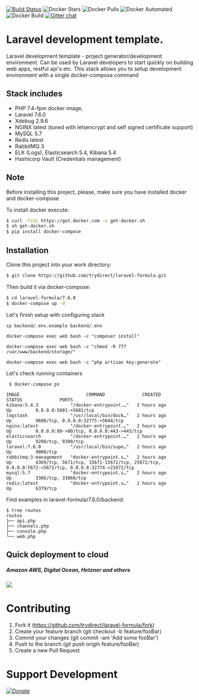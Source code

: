 [![Build Status](https://travis-ci.com/trydirect/laravel-formula.svg?branch=master)](https://travis-ci.com/trydirect/laravel-formula)
![Docker Stars](https://img.shields.io/docker/stars/trydirect/laravel.svg)
![Docker Pulls](https://img.shields.io/docker/pulls/trydirect/laravel.svg)
![Docker Automated](https://img.shields.io/docker/cloud/automated/trydirect/laravel.svg)
![Docker Build](https://img.shields.io/docker/cloud/build/trydirect/laravel.svg)
[![Gitter chat](https://badges.gitter.im/trydirect/community.png)](https://gitter.im/try-direct/community)


# Laravel development template.
Laravel development template - project generator/development environment.
Can be used by Laravel developers to start quickly on building web apps, restful api's etc.
This stack allows you to setup development environment with a single docker-compose command

## Stack includes

- PHP 7.4-fpm docker image,
- Laravel 7.6.0
- Xdebug 2.9.6
- NGINX latest (tuned with letsencrypt and self signed certificate support)
- MySQL 5.7
- Redis latest
- RabbitMQ 3
- ELK (Logs), Elasticsearch 5.4, Kibana 5.4
- Hashicorp Vault (Credentials management)

## Note
Before installing this project, please, make sure you have installed docker and docker-compose

To install docker execute: 
```sh
$ curl -fsSL https://get.docker.com -o get-docker.sh
$ sh get-docker.sh
$ pip install docker-compose
```
## Installation
Clone this project into your work directory:
```sh
$ git clone https://github.com/trydirect/laravel-formula.git
```
Then build it via docker-compose:
```sh
$ cd laravel-formula/7.6.0
$ docker-compose up -d
```
Let's finish setup with configuring stack
```
cp backend/.env.example backend/.env

docker-compose exec web bash -c "composer install"

docker-compose exec web bash -c "chmod -R 777 /var/www/backend/storage/"

docker-compose exec web bash -c "php artisan key:generate"
```

Let's check running containers

```
 $ docker-compose ps

IMAGE                         COMMAND              CREATED         STATUS              PORTS 
kibana:5.4.3            "/docker-entrypoint.…"   2 hours ago         Up         0.0.0.0:5601->5601/tcp
logstash                "/usr/local/bin/dock…"   2 hours ago         Up         9600/tcp, 0.0.0.0:32775->5044/tcp
nginx:latest            "/docker-entrypoint.…"   2 hours ago         Up         0.0.0.0:80->80/tcp, 0.0.0.0:443->443/tcp
elasticsearch           "/docker-entrypoint.…"   2 hours ago         Up         9200/tcp, 9300/tcp
laravel:7.6.0           "/usr/local/bin/supe…"   2 hours ago         Up         9000/tcp
rabbitmq:3-management   "docker-entrypoint.s…"   2 hours ago         Up         4369/tcp, 5671/tcp, 15671-15672/tcp, 25672/tcp, 0.0.0.0:5672->5672/tcp, 0.0.0.0:32774->21072/tcp
mysql:5.7               "docker-entrypoint.s…"   2 hours ago         Up         3306/tcp, 33060/tcp
redis:latest            "docker-entrypoint.s…"   2 hours ago         Up         6379/tcp       
```

Find examples in laravel-formula/7.6.0/backend:                 
```
$ tree routes
routes
├── api.php
├── channels.php
├── console.php
└── web.php
```

## Quick deployment to cloud
##### Amazon AWS, Digital Ocean, Hetzner and others
[<img src="https://img.shields.io/badge/quick%20deploy-%40try.direct-brightgreen.svg">](https://dev.try.direct/server/user/deploy/ImxhcmF2ZWwtZm9ybXVsYXw2fDIi.EAoFeA.nBrVq7PjzFGucxAw44D1Sf9J7ws/)



# Contributing

1. Fork it (https://github.com/trydirect/laravel-formula/fork)
2. Create your feature branch (git checkout -b feature/fooBar)
3. Commit your changes (git commit -am 'Add some fooBar')
4. Push to the branch (git push origin feature/fooBar)
5. Create a new Pull Request



# Support Development

[![Donate](https://img.shields.io/badge/Donate-PayPal-green.svg)](https://www.paypal.com/cgi-bin/webscr?cmd=_s-xclick&hosted_button_id=2BH8ED2AUU2RL)
